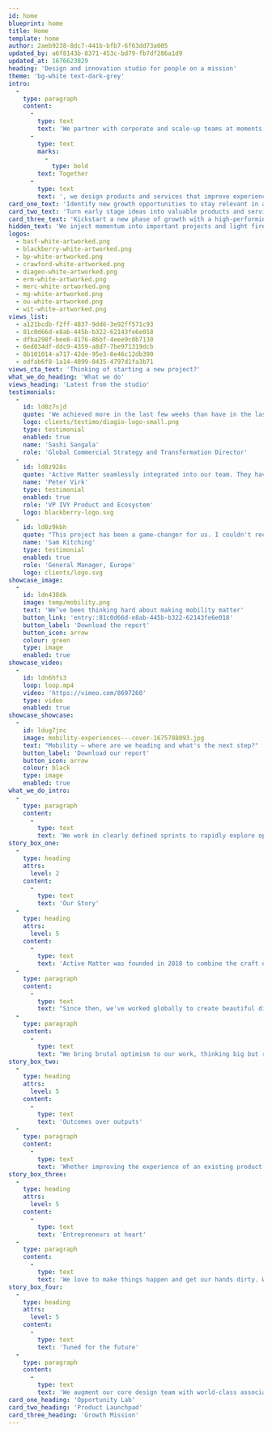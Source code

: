 ```yaml
---
id: home
blueprint: home
title: Home
template: home
author: 2aeb9238-8dc7-441b-bfb7-6f63dd73a005
updated_by: a6f8143b-8371-453c-bd79-fb7df286a1d9
updated_at: 1676623829
heading: 'Design and innovation studio for people on a mission'
theme: 'bg-white text-dark-grey'
intro:
  -
    type: paragraph
    content:
      -
        type: text
        text: 'We partner with corporate and scale-up teams at moments of reinvention and growth. '
      -
        type: text
        marks:
          -
            type: bold
        text: Together
      -
        type: text
        text: ', we design products and services that improve experiences, open new markets, and redefine categories.'
card_one_text: 'Identify new growth opportunities to stay relevant in a rapidly changing market'
card_two_text: 'Turn early stage ideas into valuable products and services that customers love'
card_three_text: 'Kickstart a new phase of growth with a high-performing team on demand'
hidden_text: 'We inject momentum into important projects and light fires in the bellies of the people and teams we work with.'
logos:
  - basf-white-artworked.png
  - blackberry-white-artworked.png
  - bp-white-artworked.png
  - crawford-white-artworked.png
  - diageo-white-artworked.png
  - erm-white-artworked.png
  - merc-white-artworked.png
  - mg-white-artworked.png
  - ou-white-artworked.png
  - wit-white-artworked.png
views_list:
  - a121bcdb-f2ff-4837-9dd6-3e92ff571c93
  - 81c0d66d-e8ab-445b-b322-62143fe6e018
  - dfba298f-bee8-4176-86bf-4eee9c0b7130
  - 6ed034df-ddc9-4359-a8d7-7be971319dcb
  - 8b101014-a717-42de-95e3-8e46c12db390
  - edfab6f8-1a14-4099-8435-4797d1fa3b71
views_cta_text: 'Thinking of starting a new project?'
what_we_do_heading: 'What we do'
views_heading: 'Latest from the studio'
testimonials:
  -
    id: ld8z7sjd
    quote: 'We achieved more in the last few weeks than have in the last 6-months'
    logo: clients/testimo/diagio-logo-small.png
    type: testimonial
    enabled: true
    name: 'Sashi Sangala'
    role: 'Global Commercial Strategy and Transformation Director'
  -
    id: ld8z928s
    quote: 'Active Matter seamlessly integrated into our team. They have been instrumental in helping us to accelerate our plans.'
    name: 'Peter Virk'
    type: testimonial
    enabled: true
    role: 'VP IVY Product and Ecosystem'
    logo: blackberry-logo.svg
  -
    id: ld8z9kbh
    quote: "This project has been a game-changer for us. I couldn't recommend Active Matter highly enough"
    name: 'Sam Kitching'
    type: testimonial
    enabled: true
    role: 'General Manager, Europe'
    logo: clients/logo.svg
showcase_image:
  -
    id: ldn438dk
    image: temp/mobility.png
    text: 'We’ve been thinking hard about making mobility matter'
    button_link: 'entry::81c0d66d-e8ab-445b-b322-62143fe6e018'
    button_label: 'Download the report'
    button_icon: arrow
    colour: green
    type: image
    enabled: true
showcase_video:
  -
    id: ldn6hfs3
    loop: loop.mp4
    video: 'https://vimeo.com/8697260'
    type: video
    enabled: true
showcase_showcase:
  -
    id: ldug7jnc
    image: mobility-experiences---cover-1675788093.jpg
    text: "Mobility – where are we heading and what's the next step?"
    button_label: 'Download our report'
    button_icon: arrow
    colour: black
    type: image
    enabled: true
what_we_do_intro:
  -
    type: paragraph
    content:
      -
        type: text
        text: 'We work in clearly defined sprints to rapidly explore opportunities, create new concepts and grow existing offerings. Our services have been developed to support leaders in three core areas.'
story_box_one:
  -
    type: heading
    attrs:
      level: 2
    content:
      -
        type: text
        text: 'Our Story'
  -
    type: heading
    attrs:
      level: 5
    content:
      -
        type: text
        text: 'Active Matter was founded in 2018 to combine the craft of a design studio with the commerciality of a management consultancy to tackle increasingly complex business challenges.'
  -
    type: paragraph
    content:
      -
        type: text
        text: "Since then, we've worked globally to create beautiful digital experiences, develop world-class products, and launch new ventures for companies ranging from Fortune 100 corporations to freshly minted startups."
  -
    type: paragraph
    content:
      -
        type: text
        text: "We bring brutal optimism to our work, thinking big but remaining tethered to reality and moving at pace to create what's next."
story_box_two:
  -
    type: heading
    attrs:
      level: 5
    content:
      -
        type: text
        text: 'Outcomes over outputs'
  -
    type: paragraph
    content:
      -
        type: text
        text: 'Whether improving the experience of an existing product or launching a brand new venture, we set commercial targets for our work and measure our design outputs against them.'
story_box_three:
  -
    type: heading
    attrs:
      level: 5
    content:
      -
        type: text
        text: 'Entrepreneurs at heart'
  -
    type: paragraph
    content:
      -
        type: text
        text: 'We love to make things happen and get our hands dirty. We treat our client’s business like our own and are willing to co-invest in projects for a shared upside in the future. We are also professionals who know how to go from ideas to results.'
story_box_four:
  -
    type: heading
    attrs:
      level: 5
    content:
      -
        type: text
        text: 'Tuned for the future'
  -
    type: paragraph
    content:
      -
        type: text
        text: 'We augment our core design team with world-class associates and specialist partners, which means that no matter what the channel, our clients always get the A-team so they can go further, faster.'
card_one_heading: 'Opportunity Lab'
card_two_heading: 'Product Launchpad'
card_three_heading: 'Growth Mission'
---
```

